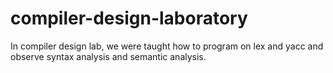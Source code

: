 # compiler-design-laboratory
In compiler design lab, we were taught how to program on lex and yacc and observe syntax analysis and semantic analysis.
